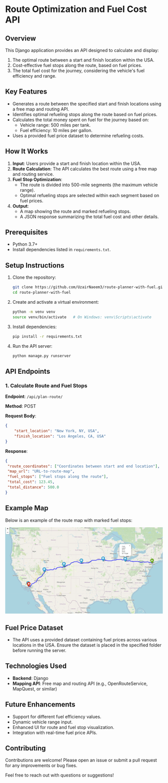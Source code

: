 # Route Optimization and Fuel Cost API

## Overview
This Django application provides an API designed to calculate and display:
1. The optimal route between a start and finish location within the USA.
2. Cost-effective fuel stops along the route, based on fuel prices.
3. The total fuel cost for the journey, considering the vehicle's fuel efficiency and range.

## Key Features
- Generates a route between the specified start and finish locations using a free map and routing API.
- Identifies optimal refueling stops along the route based on fuel prices.
- Calculates the total money spent on fuel for the journey based on:
  - Vehicle range: 500 miles per tank.
  - Fuel efficiency: 10 miles per gallon.
- Uses a provided fuel price dataset to determine refueling costs.

## How It Works
1. **Input**: Users provide a start and finish location within the USA.
2. **Route Calculation**: The API calculates the best route using a free map and routing service.
3. **Fuel Stop Optimization**:
   - The route is divided into 500-mile segments (the maximum vehicle range).
   - Optimal refueling stops are selected within each segment based on fuel prices.
4. **Output**:
   - A map showing the route and marked refueling stops.
   - A JSON response summarizing the total fuel cost and other details.

## Prerequisites
- Python 3.7+
- Install dependencies listed in `requirements.txt`.


## Setup Instructions
1. Clone the repository:
   ```bash
   git clone https://github.com/UzairNaeem3/route-planner-with-fuel.git
   cd route-planner-with-fuel
   ```
2. Create and activate a virtual environment:
   ```bash
   python -m venv venv
   source venv/bin/activate   # On Windows: venv\Scripts\activate
   ```
3. Install dependencies:
   ```bash
   pip install -r requirements.txt
   ```
4. Run the API server:
   ```bash
   python manage.py runserver
   ```

## API Endpoints
### 1. **Calculate Route and Fuel Stops**
   **Endpoint**: `/api/plan-route/`
   
   **Method**: POST
   
   **Request Body**:
   ```json
   {
       "start_location": "New York, NY, USA",
       "finish_location": "Los Angeles, CA, USA"
   }
   ```
   
   **Response**:
   ```json
   {
    "route_coordinates": ["Coordinates between start and end location"],
    "map_url": "URL-to-route-map",
    "fuel_stops": ["Fuel stops along the route"],
    "total_cost": 123.45,
    "total_distance": 500.0
}
   ```

## Example Map
Below is an example of the route map with marked fuel stops:

![Route Map](https://github.com/UzairNaeem3/route-planner-with-fuel/blob/master/LA_NY.png)

## Fuel Price Dataset
- The API uses a provided dataset containing fuel prices across various locations in the USA. Ensure the dataset is placed in the specified folder before running the server.

## Technologies Used
- **Backend**: Django
- **Mapping API**: Free map and routing API (e.g., OpenRouteService, MapQuest, or similar)

## Future Enhancements
- Support for different fuel efficiency values.
- Dynamic vehicle range input.
- Enhanced UI for route and fuel stop visualization.
- Integration with real-time fuel price APIs.


## Contributing
Contributions are welcome! Please open an issue or submit a pull request for any improvements or bug fixes.

Feel free to reach out with questions or suggestions!
